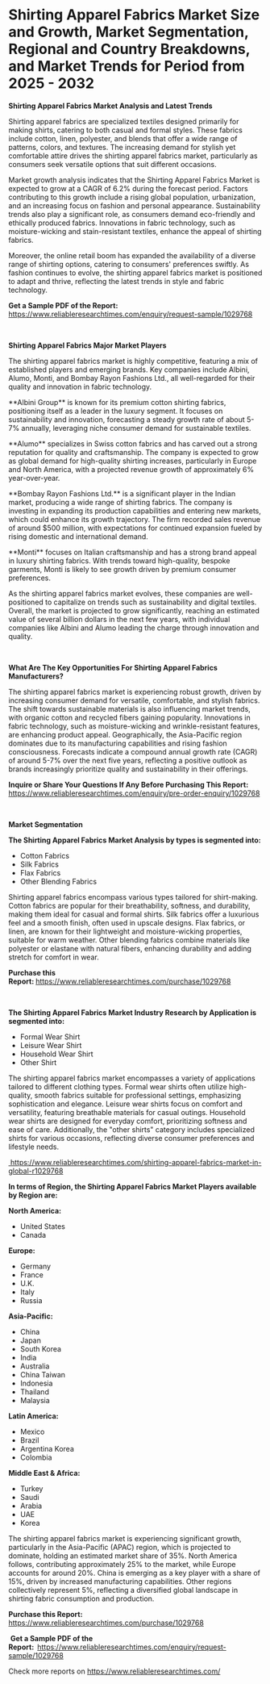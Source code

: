 <p><h1>Shirting Apparel Fabrics Market Size and Growth, Market Segmentation, Regional and Country Breakdowns, and Market Trends for Period from 2025 -  2032</h1></p><p><strong>Shirting Apparel Fabrics Market Analysis and Latest Trends</strong></p>
<p><p>Shirting apparel fabrics are specialized textiles designed primarily for making shirts, catering to both casual and formal styles. These fabrics include cotton, linen, polyester, and blends that offer a wide range of patterns, colors, and textures. The increasing demand for stylish yet comfortable attire drives the shirting apparel fabrics market, particularly as consumers seek versatile options that suit different occasions.</p><p>Market growth analysis indicates that the Shirting Apparel Fabrics Market is expected to grow at a CAGR of 6.2% during the forecast period. Factors contributing to this growth include a rising global population, urbanization, and an increasing focus on fashion and personal appearance. Sustainability trends also play a significant role, as consumers demand eco-friendly and ethically produced fabrics. Innovations in fabric technology, such as moisture-wicking and stain-resistant textiles, enhance the appeal of shirting fabrics.</p><p>Moreover, the online retail boom has expanded the availability of a diverse range of shirting options, catering to consumers' preferences swiftly. As fashion continues to evolve, the shirting apparel fabrics market is positioned to adapt and thrive, reflecting the latest trends in style and fabric technology.</p></p>
<p><strong>Get a Sample PDF of the Report:&nbsp;</strong> <a href="https://www.reliableresearchtimes.com/enquiry/request-sample/1029768?utm_campaign=2193&utm_medium=2&utm_source=Github&utm_content=ia&utm_term=21032025&utm_id=shirting-apparel-fabrics">https://www.reliableresearchtimes.com/enquiry/request-sample/1029768</a></p>
<p>&nbsp;</p>
<p><strong>Shirting Apparel Fabrics Major Market Players</strong></p>
<p><p>The shirting apparel fabrics market is highly competitive, featuring a mix of established players and emerging brands. Key companies include Albini, Alumo, Monti, and Bombay Rayon Fashions Ltd., all well-regarded for their quality and innovation in fabric technology. </p><p>**Albini Group** is known for its premium cotton shirting fabrics, positioning itself as a leader in the luxury segment. It focuses on sustainability and innovation, forecasting a steady growth rate of about 5-7% annually, leveraging niche consumer demand for sustainable textiles.</p><p>**Alumo** specializes in Swiss cotton fabrics and has carved out a strong reputation for quality and craftsmanship. The company is expected to grow as global demand for high-quality shirting increases, particularly in Europe and North America, with a projected revenue growth of approximately 6% year-over-year.</p><p>**Bombay Rayon Fashions Ltd.** is a significant player in the Indian market, producing a wide range of shirting fabrics. The company is investing in expanding its production capabilities and entering new markets, which could enhance its growth trajectory. The firm recorded sales revenue of around $500 million, with expectations for continued expansion fueled by rising domestic and international demand.</p><p>**Monti** focuses on Italian craftsmanship and has a strong brand appeal in luxury shirting fabrics. With trends toward high-quality, bespoke garments, Monti is likely to see growth driven by premium consumer preferences.</p><p>As the shirting apparel fabrics market evolves, these companies are well-positioned to capitalize on trends such as sustainability and digital textiles. Overall, the market is projected to grow significantly, reaching an estimated value of several billion dollars in the next few years, with individual companies like Albini and Alumo leading the charge through innovation and quality.</p></p>
<p>&nbsp;</p>
<p><strong>What Are The Key Opportunities For Shirting Apparel Fabrics Manufacturers?</strong></p>
<p><p>The shirting apparel fabrics market is experiencing robust growth, driven by increasing consumer demand for versatile, comfortable, and stylish fabrics. The shift towards sustainable materials is also influencing market trends, with organic cotton and recycled fibers gaining popularity. Innovations in fabric technology, such as moisture-wicking and wrinkle-resistant features, are enhancing product appeal. Geographically, the Asia-Pacific region dominates due to its manufacturing capabilities and rising fashion consciousness. Forecasts indicate a compound annual growth rate (CAGR) of around 5-7% over the next five years, reflecting a positive outlook as brands increasingly prioritize quality and sustainability in their offerings.</p></p>
<p><strong>Inquire or Share Your Questions If Any Before Purchasing This Report:</strong> <a href="https://www.reliableresearchtimes.com/enquiry/pre-order-enquiry/1029768?utm_campaign=2193&utm_medium=2&utm_source=Github&utm_content=ia&utm_term=21032025&utm_id=shirting-apparel-fabrics">https://www.reliableresearchtimes.com/enquiry/pre-order-enquiry/1029768</a></p>
<p>&nbsp;</p>
<p><strong>Market Segmentation</strong></p>
<p><strong>The Shirting Apparel Fabrics Market Analysis by types is segmented into:</strong></p>
<p><ul><li>Cotton Fabrics</li><li>Silk Fabrics</li><li>Flax Fabrics</li><li>Other Blending Fabrics</li></ul></p>
<p><p>Shirting apparel fabrics encompass various types tailored for shirt-making. Cotton fabrics are popular for their breathability, softness, and durability, making them ideal for casual and formal shirts. Silk fabrics offer a luxurious feel and a smooth finish, often used in upscale designs. Flax fabrics, or linen, are known for their lightweight and moisture-wicking properties, suitable for warm weather. Other blending fabrics combine materials like polyester or elastane with natural fibers, enhancing durability and adding stretch for comfort in wear.</p></p>
<p><strong>Purchase this Report:&nbsp;</strong><a href="https://www.reliableresearchtimes.com/purchase/1029768?utm_campaign=2193&utm_medium=2&utm_source=Github&utm_content=ia&utm_term=21032025&utm_id=shirting-apparel-fabrics">https://www.reliableresearchtimes.com/purchase/1029768</a></p>
<p>&nbsp;</p>
<p><strong>The Shirting Apparel Fabrics Market Industry Research by Application is segmented into:</strong></p>
<p><ul><li>Formal Wear Shirt</li><li>Leisure Wear Shirt</li><li>Household Wear Shirt</li><li>Other Shirt</li></ul></p>
<p><p>The shirting apparel fabrics market encompasses a variety of applications tailored to different clothing types. Formal wear shirts often utilize high-quality, smooth fabrics suitable for professional settings, emphasizing sophistication and elegance. Leisure wear shirts focus on comfort and versatility, featuring breathable materials for casual outings. Household wear shirts are designed for everyday comfort, prioritizing softness and ease of care. Additionally, the "other shirts" category includes specialized shirts for various occasions, reflecting diverse consumer preferences and lifestyle needs.</p></p>
<p><a href="https://www.reliableresearchtimes.com/shirting-apparel-fabrics-market-in-global-r1029768?utm_campaign=2193&utm_medium=2&utm_source=Github&utm_content=ia&utm_term=21032025&utm_id=shirting-apparel-fabrics">&nbsp;https://www.reliableresearchtimes.com/shirting-apparel-fabrics-market-in-global-r1029768</a></p>
<p><strong>In terms of Region, the Shirting Apparel Fabrics Market Players available by Region are:</strong></p>
<p>
    <p> <strong> North America: </strong>
        <ul>
            <li>United States</li>
            <li>Canada</li>
        </ul>
        </p> 
    <p> <strong> Europe: </strong>
        <ul>
            <li>Germany</li>
            <li>France</li>
            <li>U.K.</li>
            <li>Italy</li>
            <li>Russia</li>
        </ul>
        </p> 
    <p> <strong> Asia-Pacific: </strong>
        <ul>
            <li>China</li>
            <li>Japan</li>
            <li>South Korea</li>
            <li>India</li>
            <li>Australia</li>
            <li>China Taiwan</li>
            <li>Indonesia</li>
            <li>Thailand</li>
            <li>Malaysia</li>
        </ul>
        </p> 
    <p> <strong> Latin America: </strong>
        <ul>
            <li>Mexico</li>
            <li>Brazil</li>
            <li>Argentina Korea</li>
            <li>Colombia</li>
        </ul>
        </p> 
    <p> <strong> Middle East & Africa: </strong>
        <ul>
            <li>Turkey</li>
            <li>Saudi</li>
            <li>Arabia</li>
            <li>UAE</li>
            <li>Korea</li>
        </ul>
    </p>
    </p>
<p><p>The shirting apparel fabrics market is experiencing significant growth, particularly in the Asia-Pacific (APAC) region, which is projected to dominate, holding an estimated market share of 35%. North America follows, contributing approximately 25% to the market, while Europe accounts for around 20%. China is emerging as a key player with a share of 15%, driven by increased manufacturing capabilities. Other regions collectively represent 5%, reflecting a diversified global landscape in shirting fabric consumption and production.</p></p>
<p><strong>Purchase this Report: </strong><a href="https://www.reliableresearchtimes.com/purchase/1029768?utm_campaign=2193&utm_medium=2&utm_source=Github&utm_content=ia&utm_term=21032025&utm_id=shirting-apparel-fabrics">https://www.reliableresearchtimes.com/purchase/1029768</a></p>
<p>&nbsp;<strong>Get a Sample PDF of the Report:&nbsp;&nbsp;</strong><a href="https://www.reliableresearchtimes.com/enquiry/request-sample/1029768?utm_campaign=2193&utm_medium=2&utm_source=Github&utm_content=ia&utm_term=21032025&utm_id=shirting-apparel-fabrics">https://www.reliableresearchtimes.com/enquiry/request-sample/1029768</a></p>
<p><strong></strong></p>
<p>Check more reports on <a href="https://www.reliableresearchtimes.com/?utm_campaign=2193&utm_medium=2&utm_source=Github&utm_content=ia&utm_term=21032025&utm_id=shirting-apparel-fabrics">https://www.reliableresearchtimes.com/</a></p>
